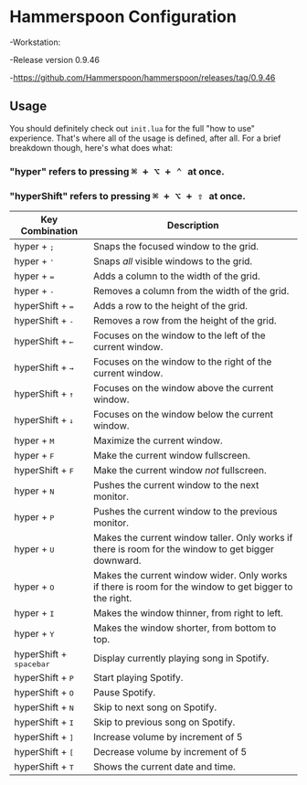 # Hammerspoon Configuration
-Workstation:

  -Release version 0.9.46
  
  -https://github.com/Hammerspoon/hammerspoon/releases/tag/0.9.46

## Usage

You should definitely check out `init.lua` for the full "how to use" experience. That's where
all of the usage is defined, after all. For a brief breakdown though, here's what does what:

### "hyper" refers to pressing <kbd>⌘ + ⌥ + ⌃ </kbd> at once.
### "hyperShift" refers to pressing <kbd>⌘ + ⌥ + ⇧ </kbd> at once.

| Key Combination                 | Description                                                                                            |
| ------------------------------- | ------------------------------------------------------------------------------------------------------ |
| hyper + <kbd>;</kbd>             | Snaps the focused window to the grid.                                                                  |
| hyper + <kbd>'</kbd>             | Snaps *all* visible windows to the grid.                                                               |
| hyper + <kbd>=</kbd>             | Adds a column to the width of the grid.                                                                |
| hyper + <kbd>-</kbd>             | Removes a column from the width of the grid.                                                           |
| hyperShift + <kbd>=</kbd>        | Adds a row to the height of the grid.                                                                  |
| hyperShift + <kbd>-</kbd>        | Removes a row from the height of the grid.                                                             |
| hyperShift + <kbd>←</kbd>        | Focuses on the window to the left of the current window.                                               |
| hyperShift + <kbd>→</kbd>        | Focuses on the window to the right of the current window.                                              |
| hyperShift + <kbd>↑</kbd>        | Focuses on the window above the current window.                                                        |
| hyperShift + <kbd>↓</kbd>        | Focuses on the window below the current window.                                                        |
| hyper + <kbd>M</kbd>             | Maximize the current window.                                                                           |
| hyper + <kbd>F</kbd>             | Make the current window fullscreen.                                                                    |
| hyperShift + <kbd>F</kbd>        | Make the current window *not* fullscreen.                                                              |
| hyper + <kbd>N</kbd>             | Pushes the current window to the next monitor.                                                         |
| hyper + <kbd>P</kbd>             | Pushes the current window to the previous monitor.                                                     |
| hyper + <kbd>U</kbd>             | Makes the current window taller. Only works if there is room for the window to get bigger downward.    |
| hyper + <kbd>O</kbd>             | Makes the current window wider. Only works if there is room for the window to get bigger to the right. |
| hyper + <kbd>I</kbd>             | Makes the window thinner, from right to left.                                                          |
| hyper + <kbd>Y</kbd>             | Makes the window shorter, from bottom to top.                                                          |
| hyperShift + <kbd>spacebar</kbd> | Display currently playing song in Spotify.                                                             |
| hyperShift + <kbd>P</kbd>        | Start playing Spotify.                                                                                 |
| hyperShift + <kbd>O</kbd>        | Pause Spotify.                                                                                         |
| hyperShift + <kbd>N</kbd>        | Skip to next song on Spotify.                                                                          |
| hyperShift + <kbd>I</kbd>        | Skip to previous song on Spotify.                                                                      |
| hyperShift + <kbd>]</kbd>        | Increase volume by increment of 5                                                                      |
| hyperShift + <kbd>[</kbd>        | Decrease volume by increment of 5                                                                      |
| hyperShift + <kbd>T</kbd>        | Shows the current date and time.                                                                       |
